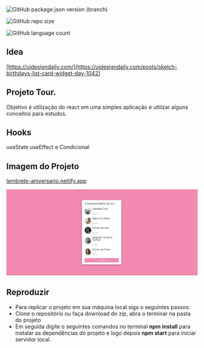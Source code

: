 ![GitHub package.json version (branch)](https://img.shields.io/github/package-json/v/jefferson1984/lembrete-aniversario/main)

![GitHub repo size](https://img.shields.io/github/repo-size/jefferson1984/lembrete-aniversario)

![GitHub language count](https://img.shields.io/github/languages/count/jefferson1984/lembrete-aniversario)

## Idea

[https://uidesigndaily.com/](https://uidesigndaily.com/posts/sketch-birthdays-list-card-widget-day-1042)

## Projeto Tour.

Objetivo é utilização do react em uma simples aplicação e utilizar alguns conceitos para estudos.

## Hooks

useState useEffect e Condicional

## Imagem do Projeto

[lembrete-aniversario.netlify.app](https://lembrete-aniversario.netlify.app/)

<img src="https://github.com/jefferson1984/lembrete-aniversario/blob/main/lembrete2.png">

## Reproduzir

<ul>
  <li>Para replicar o projeto em sua máquina local siga o seguintes passos:</li>
  <li>Clone o repositório ou faça download do zip,  abra o terminar na pasta do projeto</li>
  <li>Em seguida digite o seguintes comandos no terminal  <strong>npm install</strong> para instalar as dependências do projeto e logo depois  <strong>npm start</strong> para iniciar servidor local.</li>
</ul>
